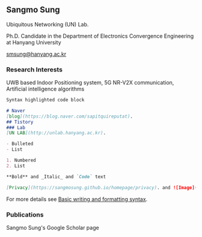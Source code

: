 ## Sangmo Sung

Ubiquitous Networking (UN) Lab.

Ph.D. Candidate in the Department of Electronics Convergence Engineering at Hanyang University

smsung@hanyang.ac.kr

### Research Interests

UWB based Indoor Positioning system, 5G NR-V2X communication,
Artificial intelligence algorithms

```markdown
Syntax highlighted code block

# Naver
[blog](https://blog.naver.com/sapitquireputat).
## Tistory
### Lab
[UN LAB](http://unlab.hanyang.ac.kr).

- Bulleted
- List

1. Numbered
2. List

**Bold** and _Italic_ and `Code` text

[Privacy](https://sangmosung.github.io/homepage/privacy). and ![Image](src)
```

For more details see [Basic writing and formatting syntax](https://docs.github.com/en/github/writing-on-github/getting-started-with-writing-and-formatting-on-github/basic-writing-and-formatting-syntax).

### Publications

Sangmo Sung's Google Scholar page
